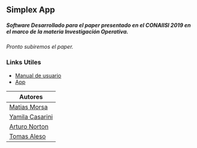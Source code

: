 
## Simplex App
##### Software Desarrollado para el paper presentado en el CONAIISI 2019 en el marco de la materia Investigación Operativa. #####
*Pronto subiremos el paper.*

### Links Utiles
- [Manual de usuario](http://morsa.tech/documentacion-simplex/manual.pdf)
- [App](http://morsa.tech/simplex)

|Autores| 
|-------|
|[Matias Morsa](https://github.com/morsamatias)|
|[Yamila Casarini](https://github.com/yamilacasarini)|
|[Arturo Norton](https://github.com/aanton-sisdam)|
|[Tomas Aleso](https://github.com/tomas-aleso)|
